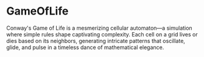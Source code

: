 # GameOfLife
Conway's Game of Life is a mesmerizing cellular automaton—a simulation where simple rules shape captivating complexity. Each cell on a grid lives or dies based on its neighbors, generating intricate patterns that oscillate, glide, and pulse in a timeless dance of mathematical elegance.
